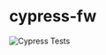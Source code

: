 # cypress-fw

![Cypress Tests](https://github.com/anoopsimon/cypress-fw/actions/workflows/main.yml/badge.svg)
